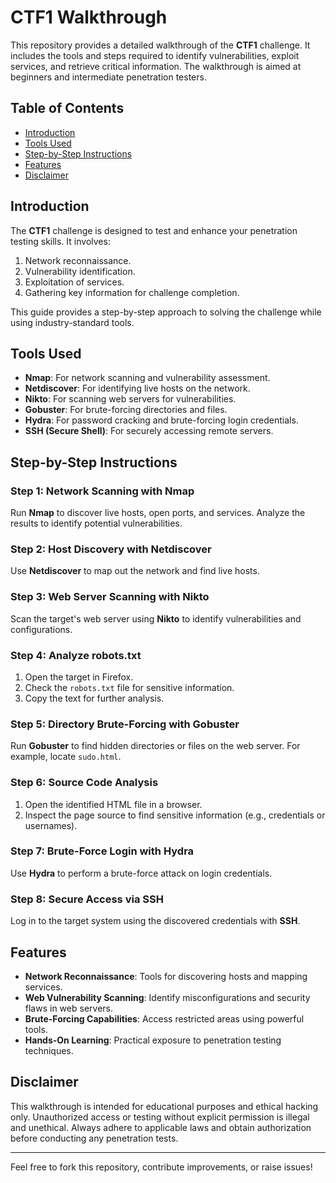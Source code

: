 # CTF1 Walkthrough

This repository provides a detailed walkthrough of the **CTF1** challenge. It includes the tools and steps required to identify vulnerabilities, exploit services, and retrieve critical information. The walkthrough is aimed at beginners and intermediate penetration testers.

## Table of Contents
- [Introduction](#introduction)
- [Tools Used](#tools-used)
- [Step-by-Step Instructions](#step-by-step-instructions)
- [Features](#features)
- [Disclaimer](#disclaimer)

## Introduction

The **CTF1** challenge is designed to test and enhance your penetration testing skills. It involves:
1. Network reconnaissance.
2. Vulnerability identification.
3. Exploitation of services.
4. Gathering key information for challenge completion.

This guide provides a step-by-step approach to solving the challenge while using industry-standard tools.

## Tools Used

- **Nmap**: For network scanning and vulnerability assessment.
- **Netdiscover**: For identifying live hosts on the network.
- **Nikto**: For scanning web servers for vulnerabilities.
- **Gobuster**: For brute-forcing directories and files.
- **Hydra**: For password cracking and brute-forcing login credentials.
- **SSH (Secure Shell)**: For securely accessing remote servers.

## Step-by-Step Instructions

### Step 1: Network Scanning with Nmap
Run **Nmap** to discover live hosts, open ports, and services. Analyze the results to identify potential vulnerabilities.

### Step 2: Host Discovery with Netdiscover
Use **Netdiscover** to map out the network and find live hosts.

### Step 3: Web Server Scanning with Nikto
Scan the target's web server using **Nikto** to identify vulnerabilities and configurations.

### Step 4: Analyze robots.txt
1. Open the target in Firefox.
2. Check the `robots.txt` file for sensitive information.
3. Copy the text for further analysis.

### Step 5: Directory Brute-Forcing with Gobuster
Run **Gobuster** to find hidden directories or files on the web server. For example, locate `sudo.html`.

### Step 6: Source Code Analysis
1. Open the identified HTML file in a browser.
2. Inspect the page source to find sensitive information (e.g., credentials or usernames).

### Step 7: Brute-Force Login with Hydra
Use **Hydra** to perform a brute-force attack on login credentials.

### Step 8: Secure Access via SSH
Log in to the target system using the discovered credentials with **SSH**.

## Features

- **Network Reconnaissance**: Tools for discovering hosts and mapping services.
- **Web Vulnerability Scanning**: Identify misconfigurations and security flaws in web servers.
- **Brute-Forcing Capabilities**: Access restricted areas using powerful tools.
- **Hands-On Learning**: Practical exposure to penetration testing techniques.

## Disclaimer

This walkthrough is intended for educational purposes and ethical hacking only. Unauthorized access or testing without explicit permission is illegal and unethical. Always adhere to applicable laws and obtain authorization before conducting any penetration tests.

---

Feel free to fork this repository, contribute improvements, or raise issues!
